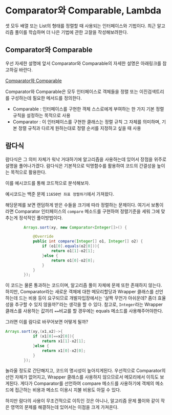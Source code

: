 # Comparator와 Comparable, Lambda

셋 모두 배열 또는 List의 형태를 정렬할 때 사용되는 인터페이스와 기법이다. 
최근 알고리즘 풀이를 학습하며 더 나은 기법에 관한 고찰을 작성해보려한다. 

## Comparator와 Comparable

우선 자세한 설명에 앞서
Comparator와 Comparable의 자세한 설명은 아래링크를 참고하길 바란다.

[Comparator와 Comparable](https://github.com/seonghoo1217/Algorithm/blob/master/src/algorithm/java/comparable/Comparable%20%EC%A0%95%EB%A6%AC.md)

Comparator와 Comparable은 모두 인터페이스로 객체들을 정렬 또는 이진검색트리를 구성하는데 필요한 메서드를 정의한다.

- Comparable : 인터페이스를 구현한 객체 스스로에게 부여하는 한 가지 기본 정렬 규칙을 설정하는 목적으로 사용
- Comparator : 이 인터페이스를 구현한 클래스는 정렬 규칙 그 자체를 의미하며, 기본 정렬 규칙과 다르게 원하는대로 정렬 순서를 지정하고 싶을 때 사용

## 람다식
람다식은 그 의미 자체가 워낙 거대하기에 알고리즘을 사용하는데 있어서 장점을 위주로 설명을 풀어나가겠다.
람다식은 기본적으로 익명함수를 활용하여 코드의 간결성을 높이는 목적으로 활용한다.

이를 예시코드를 통해 코드적으로 분석해보자.

예시코드는 백준 문제 `11650번 좌표 정렬하기`에서 가져왔다.

해당문제를 보면 랜덤하게 받은 수들을 크기에 따라 정렬하는 문제이다.
여기서 보통이라면 Comparator 인터페이스의 `compare` 메소드를 구현하여 정렬기준을 세워 그에 맞추는게 정석적인 풀이방법이다.

```java
        Arrays.sort(xy, new Comparator<Integer[]>() {

			@Override
			public int compare(Integer[] o1, Integer[] o2) {
				if (o1[0].equals(o2[0])){
					return o1[1]-o2[1];
				}else {
					return o1[0]-o2[0];
				}
			}
		});
```

이 코드는 물론 통과하는 코드이며, 알고리즘 풀이 자체에 문제 또한 존재하지 않는다.
하지만, Comparator라는 새로운 객체에 대한 메모리할당과 Wrapper 클래스를 선언하는데 드는 비용 등이 요구되므로 개발자입장에서는
'살짝 무언가 아쉬운데? 좀더 효율성을 추구할 수 있지 않을까?'라는 생각을 할 수 있다.
참고로, `Integer`라는 Wrapper 클래스를 사용하는 값끼리 `==`비교를 할 경우에는 equals 메소드를 사용해주어야한다.

그러면 이를 람다로 바꾸어보면 어떻게 될까?

```java
Arrays.sort(xy,(x1,x2)->{
			if (x1[0]==x2[0]){
				return x1[1]-x2[1];
			}else {
				return x1[0]-x2[0];
			}
		});
```

놀라울 정도로 간단해지고, 코드의 명시성이 높아지게된다.
우선적으로 Comparator의 선언 자체가 없어지고, Wrapper 클래스를 사용하지 않으므로서 메모리에서 이득도 보게된다.
게다가 Comparator를 선언하여 compare 메소드를 사용하기에 객체의 메소드에 접근하는 비용과 메소드 이용시 지불 비용도 아낄 수 있다.

하지만 람다의 사용이 무조건적으로 이득인 것은 아니나, 알고리즘 문제 풀이와 같이 작은 영역의 문제를 해결하는데 있어서는
이점을 크게 가져온다.